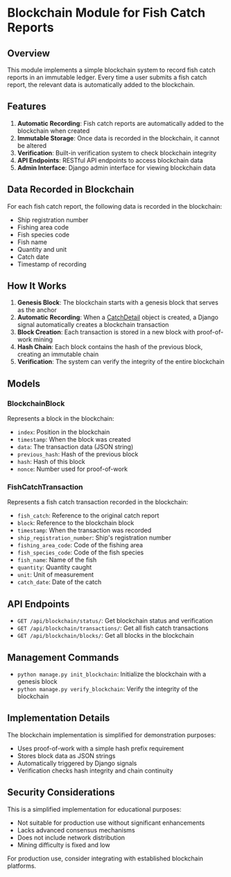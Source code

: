 # Blockchain Module for Fish Catch Reports

## Overview

This module implements a simple blockchain system to record fish catch reports in an immutable ledger. Every time a user submits a fish catch report, the relevant data is automatically added to the blockchain.

## Features

1. **Automatic Recording**: Fish catch reports are automatically added to the blockchain when created
2. **Immutable Storage**: Once data is recorded in the blockchain, it cannot be altered
3. **Verification**: Built-in verification system to check blockchain integrity
4. **API Endpoints**: RESTful API endpoints to access blockchain data
5. **Admin Interface**: Django admin interface for viewing blockchain data

## Data Recorded in Blockchain

For each fish catch report, the following data is recorded in the blockchain:

- Ship registration number
- Fishing area code
- Fish species code
- Fish name
- Quantity and unit
- Catch date
- Timestamp of recording

## How It Works

1. **Genesis Block**: The blockchain starts with a genesis block that serves as the anchor
2. **Automatic Recording**: When a [CatchDetail](file:///Users/ROFI/Develop/proyek/fco_project/catches/models.py#L23-L36) object is created, a Django signal automatically creates a blockchain transaction
3. **Block Creation**: Each transaction is stored in a new block with proof-of-work mining
4. **Hash Chain**: Each block contains the hash of the previous block, creating an immutable chain
5. **Verification**: The system can verify the integrity of the entire blockchain

## Models

### BlockchainBlock

Represents a block in the blockchain:

- `index`: Position in the blockchain
- `timestamp`: When the block was created
- `data`: The transaction data (JSON string)
- `previous_hash`: Hash of the previous block
- `hash`: Hash of this block
- `nonce`: Number used for proof-of-work

### FishCatchTransaction

Represents a fish catch transaction recorded in the blockchain:

- `fish_catch`: Reference to the original catch report
- `block`: Reference to the blockchain block
- `timestamp`: When the transaction was recorded
- `ship_registration_number`: Ship's registration number
- `fishing_area_code`: Code of the fishing area
- `fish_species_code`: Code of the fish species
- `fish_name`: Name of the fish
- `quantity`: Quantity caught
- `unit`: Unit of measurement
- `catch_date`: Date of the catch

## API Endpoints

- `GET /api/blockchain/status/`: Get blockchain status and verification
- `GET /api/blockchain/transactions/`: Get all fish catch transactions
- `GET /api/blockchain/blocks/`: Get all blocks in the blockchain

## Management Commands

- `python manage.py init_blockchain`: Initialize the blockchain with a genesis block
- `python manage.py verify_blockchain`: Verify the integrity of the blockchain

## Implementation Details

The blockchain implementation is simplified for demonstration purposes:

- Uses proof-of-work with a simple hash prefix requirement
- Stores block data as JSON strings
- Automatically triggered by Django signals
- Verification checks hash integrity and chain continuity

## Security Considerations

This is a simplified implementation for educational purposes:

- Not suitable for production use without significant enhancements
- Lacks advanced consensus mechanisms
- Does not include network distribution
- Mining difficulty is fixed and low

For production use, consider integrating with established blockchain platforms.

